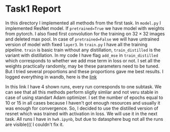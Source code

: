 # Task1 Report

In this directory I implemented all methods from the first task. In `model.py` I implemented ResNet model. If `pretrained=True` we have model with weights from pytorch. I also fixed first convolution for the training on $32 \times 32$ images and deleted max pool. In case of `pretrained=False` we will have untrained version of model with fixed `layer3`. In `train.py` I have all the training pipeline. `train` is basic train without any distillation, `train_distilled` is the variant with distillation. In my code I have flag `add_mse` in `train_distilled` which corresponds to whether we add mse term in loss or not. I set all the weights practically randomly, may be these parameters need to be tuned. But I tried several proportions and these proportions gave me best results. I logged everything in wandb, here is the [link](https://wandb.ai/kilka74/EFDL_hw9/table?nw=nwuserkilka74)

In this link I have 4 shown runs, every run corresponds to one subtask. We can see that all this methods perform sligtly simliar and not veru stable in case of using standart Adam optimizer. I set the number of epochs equal to 10 or 15 in all cases because I haven't got enough resources and usually it was enough for convergence. So, I decided to use the distilled version of resnet which was trained with activation in loss. We will use it in the next task. All runs I have in `hw9.ipynb`, but due to datasphere bug not all the runs are visible((( I couldn't fix it.